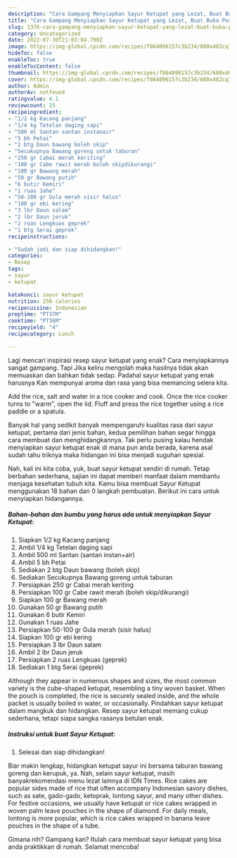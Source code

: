 ```yaml
---
description: "Cara Gampang Menyiapkan Sayur Ketupat yang Lezat, Buat Buka Puasa}"
title: "Cara Gampang Menyiapkan Sayur Ketupat yang Lezat, Buat Buka Puasa}"
slug: 1376-cara-gampang-menyiapkan-sayur-ketupat-yang-lezat-buat-buka-puasa
category: Uncategorized
date: 2022-07-30T21:03:04.798Z
image: https://img-global.cpcdn.com/recipes/f864096157c3b234/680x482cq70/sayur-ketupat-foto-resep-utama.jpg
hideToc: false
enableToc: true
enableTocContent: false
thumbnail: https://img-global.cpcdn.com/recipes/f864096157c3b234/680x482cq70/sayur-ketupat-foto-resep-utama.jpg
cover: https://img-global.cpcdn.com/recipes/f864096157c3b234/680x482cq70/sayur-ketupat-foto-resep-utama.jpg
author: Admin
authorAv: notfound
ratingvalue: 4.1
reviewcount: 15
recipeingredient:
- "1/2 kg Kacang panjang"
- "1/4 kg Tetelan daging sapi"
- "500 ml Santan santan instanair"
- "5 bh Petai"
- "2 btg Daun bawang boleh skip"
- "Secukupnya Bawang goreng untuk taburan"
- "250 gr Cabai merah keriting"
- "100 gr Cabe rawit merah boleh skipdikurangi"
- "100 gr Bawang merah"
- "50 gr Bawang putih"
- "6 butir Kemiri"
- "1 ruas Jahe"
- "50-100 gr Gula merah sisir halus"
- "100 gr ebi kering"
- "3 lbr Daun salam"
- "2 lbr Daun jeruk"
- "2 ruas Lengkuas geprek"
- "1 btg Serai geprek"
recipeinstructions:

- "Sudah jadi dan siap dihidangkan!"
categories:
- Resep
tags:
- sayur
- ketupat

katakunci: sayur ketupat 
nutrition: 250 calories
recipecuisine: Indonesian
preptime: "PT37M"
cooktime: "PT36M"
recipeyield: "4"
recipecategory: Lunch

---
```



Lagi mencari inspirasi resep sayur ketupat yang enak? Cara menyiapkannya sangat gampang. Tapi Jika keliru mengolah maka hasilnya tidak akan memuaskan dan bahkan tidak sedap. Padahal sayur ketupat yang enak harusnya Kan mempunyai aroma dan rasa yang bisa memancing selera kita.


Add the rice, salt and water in a rice cooker and cook. Once the rice cooker turns to &#34;warm&#34;, open the lid. Fluff and press the rice together using a rice paddle or a spatula.

Banyak hal yang sedikit banyak mempengaruhi kualitas rasa dari sayur ketupat, pertama dari jenis bahan, kedua pemilihan bahan segar hingga cara membuat dan menghidangkannya. Tak perlu pusing kalau hendak menyiapkan sayur ketupat enak di mana pun anda berada, karena asal sudah tahu triknya maka hidangan ini bisa menjadi suguhan spesial.


Nah, kali ini kita coba, yuk, buat sayur ketupat sendiri di rumah. Tetap berbahan sederhana, sajian ini dapat memberi manfaat dalam membantu menjaga kesehatan tubuh kita. Kamu bisa membuat Sayur Ketupat menggunakan 18 bahan dan 0 langkah pembuatan. Berikut ini cara untuk menyiapkan hidangannya.

<!--inarticleads1-->

##### Bahan-bahan dan bumbu yang harus ada untuk menyiapkan Sayur Ketupat:

1. Siapkan 1/2 kg Kacang panjang
1. Ambil 1/4 kg Tetelan daging sapi
1. Ambil 500 ml Santan (santan instan+air)
1. Ambil 5 bh Petai
1. Sediakan 2 btg Daun bawang (boleh skip)
1. Sediakan Secukupnya Bawang goreng untuk taburan
1. Persiapkan 250 gr Cabai merah keriting
1. Persiapkan 100 gr Cabe rawit merah (boleh skip/dikurangi)
1. Siapkan 100 gr Bawang merah
1. Gunakan 50 gr Bawang putih
1. Gunakan 6 butir Kemiri
1. Gunakan 1 ruas Jahe
1. Persiapkan 50-100 gr Gula merah (sisir halus)
1. Siapkan 100 gr ebi kering
1. Persiapkan 3 lbr Daun salam
1. Ambil 2 lbr Daun jeruk
1. Persiapkan 2 ruas Lengkuas (geprek)
1. Sediakan 1 btg Serai (geprek)


Although they appear in numerous shapes and sizes, the most common variety is the cube-shaped ketupat, resembling a tiny woven basket. When the pouch is completed, the rice is securely sealed inside, and the whole packet is usually boiled in water, or occasionally. Pindahkan sayur ketupat dalam mangkuk dan hidangkan. Resep sayur ketupat memang cukup sederhana, tetapi siapa sangka rasanya betulan enak. 

<!--inarticleads2-->

##### Instruksi untuk buat Sayur Ketupat:


1. Selesai dan siap dihidangkan!

Biar makin lengkap, hidangkan ketupat sayur ini bersama taburan bawang goreng dan kerupuk, ya. Nah, selain sayur ketupat, masih banyakrekomendasi menu lezat lainnya di IDN Times. Rice cakes are popular sides made of rice that often accompany Indonesian savory dishes, such as sate, gado-gado, ketoprak, lontong sayur, and many other dishes. For festive occasions, we usually have ketupat or rice cakes wrapped in woven palm leave pouches in the shape of diamond. For daily meals, lontong is more popular, which is rice cakes wrapped in banana leave pouches in the shape of a tube. 

Gimana nih? Gampang kan? Itulah cara membuat sayur ketupat yang bisa anda praktikkan di rumah. Selamat mencoba!
